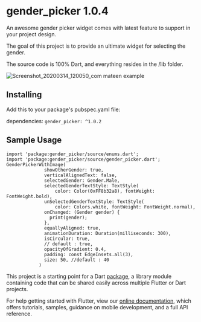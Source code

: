 # gender_picker 1.0.4

An awesome gender picker widget comes with latest feature to support in your project design.

The goal of this project is to provide an ultimate widget for selecting the gender.

The source code is 100% Dart, and everything resides in the /lib folder.

![Screenshot_20200314_120050_com mateen example](https://user-images.githubusercontent.com/24449076/76674642-b1ece100-65ec-11ea-80a6-3327ac72b4d3.jpg)

## Installing
Add this to your package's pubspec.yaml file:

dependencies:
``` gender_picker: ^1.0.2 ```


## Sample Usage
```
import 'package:gender_picker/source/enums.dart';
import 'package:gender_picker/source/gender_picker.dart';
GenderPickerWithImage(
              showOtherGender: true,
              verticalAlignedText: false,
              selectedGender: Gender.Male,
              selectedGenderTextStyle: TextStyle(
                  color: Color(0xFF8b32a8), fontWeight: FontWeight.bold),
              unSelectedGenderTextStyle: TextStyle(
                  color: Colors.white, fontWeight: FontWeight.normal),
              onChanged: (Gender gender) {
                print(gender);
              },
              equallyAligned: true,
              animationDuration: Duration(milliseconds: 300),
              isCircular: true,
              // default : true,
              opacityOfGradient: 0.4,
              padding: const EdgeInsets.all(3),
              size: 50, //default : 40
            )
```

This project is a starting point for a Dart
[package](https://flutter.dev/developing-packages/),
a library module containing code that can be shared easily across
multiple Flutter or Dart projects.

For help getting started with Flutter, view our 
[online documentation](https://flutter.dev/docs), which offers tutorials, 
samples, guidance on mobile development, and a full API reference.
